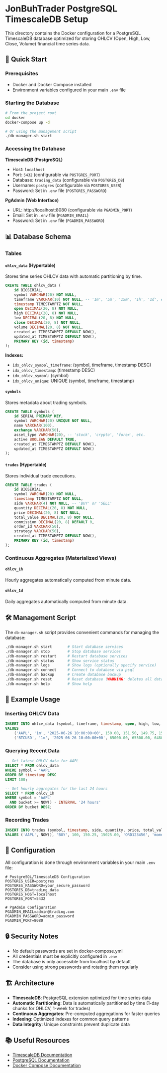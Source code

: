 # JonBuhTrader PostgreSQL TimescaleDB Setup

This directory contains the Docker configuration for a PostgreSQL TimescaleDB database optimized for storing OHLCV (Open, High, Low, Close, Volume) financial time series data.

## 🚀 Quick Start

### Prerequisites
- Docker and Docker Compose installed
- Environment variables configured in your main `.env` file

### Starting the Database

```bash
# From the project root
cd docker
docker-compose up -d

# Or using the management script
./db-manager.sh start
```

### Accessing the Database

**TimescaleDB (PostgreSQL)**
- Host: `localhost`
- Port: `5432` (configurable via `POSTGRES_PORT`)
- Database: `trading_data` (configurable via `POSTGRES_DB`)
- Username: `postgres` (configurable via `POSTGRES_USER`)
- Password: Set in `.env` file (`POSTGRES_PASSWORD`)

**PgAdmin (Web Interface)**
- URL: http://localhost:8080 (configurable via `PGADMIN_PORT`)
- Email: Set in `.env` file (`PGADMIN_EMAIL`)
- Password: Set in `.env` file (`PGADMIN_PASSWORD`)

## 📊 Database Schema

### Tables

#### `ohlcv_data` (Hypertable)
Stores time series OHLCV data with automatic partitioning by time.

```sql
CREATE TABLE ohlcv_data (
    id BIGSERIAL,
    symbol VARCHAR(20) NOT NULL,
    timeframe VARCHAR(10) NOT NULL, -- '1m', '5m', '15m', '1h', '1d', etc.
    timestamp TIMESTAMPTZ NOT NULL,
    open DECIMAL(20, 8) NOT NULL,
    high DECIMAL(20, 8) NOT NULL,
    low DECIMAL(20, 8) NOT NULL,
    close DECIMAL(20, 8) NOT NULL,
    volume DECIMAL(20, 8) NOT NULL,
    created_at TIMESTAMPTZ DEFAULT NOW(),
    updated_at TIMESTAMPTZ DEFAULT NOW(),
    PRIMARY KEY (id, timestamp)
);
```

**Indexes:**
- `idx_ohlcv_symbol_timeframe`: (symbol, timeframe, timestamp DESC)
- `idx_ohlcv_timestamp`: (timestamp DESC)
- `idx_ohlcv_symbol`: (symbol)
- `idx_ohlcv_unique`: UNIQUE (symbol, timeframe, timestamp)

#### `symbols`
Stores metadata about trading symbols.

```sql
CREATE TABLE symbols (
    id SERIAL PRIMARY KEY,
    symbol VARCHAR(20) UNIQUE NOT NULL,
    name VARCHAR(100),
    exchange VARCHAR(50),
    asset_type VARCHAR(20), -- 'stock', 'crypto', 'forex', etc.
    active BOOLEAN DEFAULT TRUE,
    created_at TIMESTAMPTZ DEFAULT NOW(),
    updated_at TIMESTAMPTZ DEFAULT NOW()
);
```

#### `trades` (Hypertable)
Stores individual trade executions.

```sql
CREATE TABLE trades (
    id BIGSERIAL,
    symbol VARCHAR(20) NOT NULL,
    timestamp TIMESTAMPTZ NOT NULL,
    side VARCHAR(4) NOT NULL, -- 'BUY' or 'SELL'
    quantity DECIMAL(20, 8) NOT NULL,
    price DECIMAL(20, 8) NOT NULL,
    total_value DECIMAL(20, 8) NOT NULL,
    commission DECIMAL(20, 8) DEFAULT 0,
    order_id VARCHAR(50),
    strategy VARCHAR(50),
    created_at TIMESTAMPTZ DEFAULT NOW(),
    PRIMARY KEY (id, timestamp)
);
```

### Continuous Aggregates (Materialized Views)

#### `ohlcv_1h`
Hourly aggregates automatically computed from minute data.

#### `ohlcv_1d`
Daily aggregates automatically computed from minute data.

## 🛠️ Management Script

The `db-manager.sh` script provides convenient commands for managing the database:

```bash
./db-manager.sh start       # Start database services
./db-manager.sh stop        # Stop database services
./db-manager.sh restart     # Restart database services
./db-manager.sh status      # Show service status
./db-manager.sh logs        # Show logs (optionally specify service)
./db-manager.sh connect     # Connect to database via psql
./db-manager.sh backup      # Create database backup
./db-manager.sh reset       # Reset database (WARNING: deletes all data!)
./db-manager.sh help        # Show help
```

## 📝 Example Usage

### Inserting OHLCV Data

```sql
INSERT INTO ohlcv_data (symbol, timeframe, timestamp, open, high, low, close, volume) 
VALUES 
    ('AAPL', '1m', '2025-06-26 10:00:00+00', 150.00, 151.50, 149.75, 150.25, 1000000),
    ('BTCUSD', '1m', '2025-06-26 10:00:00+00', 65000.00, 65500.00, 64800.00, 65200.00, 50.75);
```

### Querying Recent Data

```sql
-- Get latest OHLCV data for AAPL
SELECT * FROM ohlcv_data 
WHERE symbol = 'AAPL' 
ORDER BY timestamp DESC 
LIMIT 100;

-- Get hourly aggregates for the last 24 hours
SELECT * FROM ohlcv_1h 
WHERE symbol = 'AAPL' 
  AND bucket >= NOW() - INTERVAL '24 hours'
ORDER BY bucket DESC;
```

### Recording Trades

```sql
INSERT INTO trades (symbol, timestamp, side, quantity, price, total_value, order_id, strategy)
VALUES ('AAPL', NOW(), 'BUY', 100, 150.25, 15025.00, 'ORD123456', 'momentum');
```

## 🔧 Configuration

All configuration is done through environment variables in your main `.env` file:

```env
# PostgreSQL/TimescaleDB Configuration
POSTGRES_USER=postgres
POSTGRES_PASSWORD=your_secure_password
POSTGRES_DB=trading_data
POSTGRES_HOST=localhost
POSTGRES_PORT=5432

# PgAdmin Configuration
PGADMIN_EMAIL=admin@trading.com
PGADMIN_PASSWORD=admin_password
PGADMIN_PORT=8080
```

## 🔒 Security Notes

- No default passwords are set in docker-compose.yml
- All credentials must be explicitly configured in `.env`
- The database is only accessible from localhost by default
- Consider using strong passwords and rotating them regularly

## 🏗️ Architecture

- **TimescaleDB**: PostgreSQL extension optimized for time series data
- **Automatic Partitioning**: Data is automatically partitioned by time (1-day chunks for OHLCV, 1-week for trades)
- **Continuous Aggregates**: Pre-computed aggregations for faster queries
- **Indexing**: Optimized indexes for common query patterns
- **Data Integrity**: Unique constraints prevent duplicate data

## 📚 Useful Resources

- [TimescaleDB Documentation](https://docs.timescale.com/)
- [PostgreSQL Documentation](https://www.postgresql.org/docs/)
- [Docker Compose Documentation](https://docs.docker.com/compose/)
